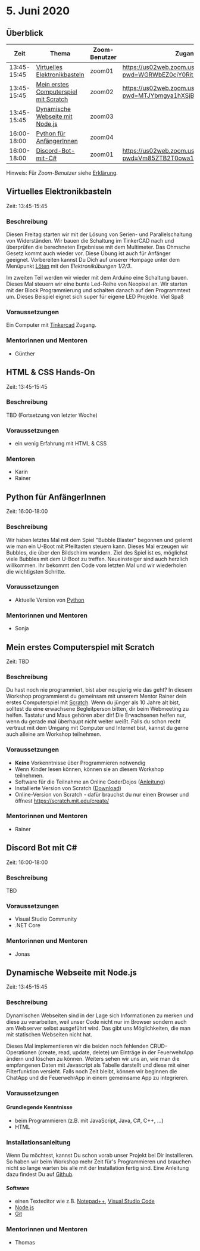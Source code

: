 # 5. Juni 2020

## Überblick

| Zeit        | Thema                                                                           | Zoom-Benutzer | Zugangslink |
| ----------- | ------------------------------------------------------------------------------- | ------------- | ----------- |
| 13:45-15:45 | [Virtuelles Elektronikbasteln](#virtuelles-elektronikbasteln)                   | zoom01        | https://us02web.zoom.us/j/84139135484?pwd=WGRWbEZ0cjY0Rit2SVVxSWFuUmhyUT09 |
| 13:45-15:45 | [Mein erstes Computerspiel mit Scratch](#mein-erstes-computerspiel-mit-scratch) | zoom02        |   https://us02web.zoom.us/j/83084810683?pwd=MTJYbmgya1hXSjBwdHRIWFk3QlZQZz09          |
| 13:45-15:45 | [Dynamische Webseite mit Node.js](#dynamische-webseite-mit-nodejs)              | zoom03        |             |
| 16:00-18:00 | [Python für AnfängerInnen](#python-für-anfängerinnen)                           | zoom04        |             |
| 16:00-18:00 | [Discord-Bot-mit-C#](#discord-bot-mit-c)                                        | zoom01        | https://us02web.zoom.us/j/85874187975?pwd=Vm85ZTB2T0owa1RKVE5NMkxLdGN5dz09 |

Hinweis: Für _Zoom-Benutzer_ siehe [Erklärung](https://github.com/coderdojo-linz/coderdojo-online/blob/master/Zoom.md).


## Virtuelles Elektronikbasteln

Zeit: 13:45-15:45

### Beschreibung

Diesen Freitag starten wir mit der Lösung von Serien- und Parallelschaltung von Widerständen. Wir bauen die Schaltung im TinkerCAD nach und überprüfen die berechneten Ergebnisse mit dem Multimeter. Das Ohmsche Gesetz kommt auch wieder vor. Diese Übung ist auch für Anfänger geeignet. Vorbereiten kannst Du Dich auf unserer Hompage unter dem Menüpunkt [Löten](https://linz.coderdojo.net/infos/loeten.html#%C3%BCbungen-l%C3%B6ten) mit den *Elektronikübungen 1/2/3*.

Im zweiten Teil werden wir wieder mit dem Arduino eine Schaltung bauen. Dieses Mal steuern wir eine bunte Led-Reihe von Neopixel an. Wir starten mit der Block Programmierung und schalten danach auf den Programmtext um. Dieses Beispiel eignet sich super für eigene LED Projekte. Viel Spaß


### Voraussetzungen

Ein Computer mit [Tinkercad](https://www.tinkercad.com) Zugang.

### Mentorinnen und Mentoren

- Günther


## HTML & CSS Hands-On

Zeit: 13:45-15:45

### Beschreibung

TBD (Fortsetzung von letzter Woche)

### Voraussetzungen

- ein wenig Erfahrung mit HTML & CSS

### Mentoren

- Karin
- Rainer


## Python für AnfängerInnen

Zeit: 16:00-18:00

### Beschreibung

Wir haben letztes Mal mit dem Spiel "Bubble Blaster" begonnen und gelernt wie man ein U-Boot mit Pfeiltasten steuern kann. Dieses Mal erzeugen wir Bubbles, die über den Bildschirm wandern. Ziel des Spiel ist es, möglichst viele Bubbles mit dem U-Boot zu treffen.
Neueinsteiger sind auch herzlich willkommen. Ihr bekommt den Code vom letzten Mal und wir wiederholen die wichtigsten Schritte.

### Voraussetzungen

- Aktuelle Version von [Python](https://www.python.org/downloads/)

### Mentorinnen und Mentoren

- Sonja


## Mein erstes Computerspiel mit Scratch

Zeit: TBD

### Beschreibung

Du hast noch nie programmiert, bist aber neugierig wie das geht? In diesem Workshop programmierst du gemeinsam mit unserem Mentor Rainer dein erstes Computerspiel mit [Scratch](https://scratch.mit.edu/). Wenn du jünger als 10 Jahre alt bist, solltest du eine erwachsene Begleitperson bitten, dir beim Webmeeting zu helfen. Tastatur und Maus gehören aber dir! Die Erwachsenen helfen nur, wenn du gerade mal überhaupt nicht weiter weißt. Falls du schon recht vertraut mit dem Umgang mit Computer und Internet bist, kannst du gerne auch alleine am Workshop teilnehmen.

### Voraussetzungen

- **Keine** Vorkenntnisse über Programmieren notwendig
- Wenn Kinder lesen können, können sie an diesem Workshop teilnehmen.
- Software für die Teilnahme an Online CoderDojos ([Anleitung](https://linz.coderdojo.net/online-coderdojo-tipps.html))
- Installierte Version von Scratch ([Download](https://scratch.mit.edu/download))
- Online-Version von Scratch - dafür brauchst du nur einen Browser und öffnest https://scratch.mit.edu/create/

### Mentorinnen und Mentoren

- Rainer


## Discord Bot mit C#

Zeit: 16:00-18:00

### Beschreibung

TBD

### Voraussetzungen

* Visual Studio Community
* .NET Core

### Mentorinnen und Mentoren

* Jonas


## Dynamische Webseite mit Node.js

Zeit: 13:45-15:45

### Beschreibung

Dynamischen Webseiten sind in der Lage sich Informationen zu merken und diese zu verarbeiten, weil unser Code nicht nur im Browser sondern auch am Webserver selbst ausgeführt wird. Das gibt uns Möglichkeiten, die man mit statischen Webseiten nicht hat.

Dieses Mal implementieren wir die beiden noch fehlenden CRUD-Operationen (create, read, update, delete) um Einträge in der FeuerwehrApp ändern und löschen zu können. Weiters sehen wir uns an, wie man die empfangenen Daten mit Javascript als Tabelle darstellt und diese mit einer Filterfunktion versieht. Falls noch Zeit bleibt, können wir beginnen die ChatApp und die FeuerwehrApp in einem gemeinsame App zu integrieren.

### Voraussetzungen

#### Grundlegende Kenntnisse

- beim Programmieren (z.B. mit JavaScript, Java, C#, C++, ...)
- HTML

### Installationsanleitung

Wenn Du möchtest, kannst Du schon vorab unser Projekt bei Dir installieren. So haben wir beim Workshop mehr Zeit für's Programmieren und brauchen nicht so lange warten bis alle mit der Installation fertig sind. Eine Anleitung dazu findest Du auf [Github](https://github.com/coderdojo-neusiedl/dynamic-webpage/tree/workshop-20200605).

#### Software

- einen Texteditor wie z.B. [Notepad++](https://notepad-plus-plus.org), [Visual Studio Code](https://code.visualstudio.com)
- [Node.js](https://nodejs.org/en/download/)
- [Git](https://git-scm.com/download/win)

### Mentorinnen und Mentoren

- Thomas

